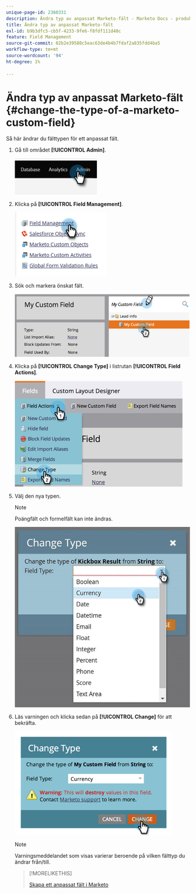 ```yaml
---
unique-page-id: 2360331
description: Ändra typ av anpassat Marketo-fält - Marketo Docs - produktdokumentation
title: Ändra typ av anpassat Marketo-fält
exl-id: b9b3dfc5-cb5f-4233-9fe6-f8fdf111d48c
feature: Field Management
source-git-commit: 02b2e39580c5eac63de4b4b7fdaf2a835fdd4ba5
workflow-type: tm+mt
source-wordcount: '94'
ht-degree: 1%

---
```


# Ändra typ av anpassat Marketo-fält {#change-the-type-of-a-marketo-custom-field}

Så här ändrar du fälttypen för ett anpassat fält.

1. Gå till området **[!UICONTROL Admin]**.

   ![](assets/change-the-type-of-a-marketo-custom-field-1.png)

1. Klicka på **[!UICONTROL Field Management]**.

   ![](assets/change-the-type-of-a-marketo-custom-field-2.png)

1. Sök och markera önskat fält.

   ![](assets/change-the-type-of-a-marketo-custom-field-3.png)

1. Klicka på **[!UICONTROL Change Type]** i listrutan **[!UICONTROL Field Actions]**.

   ![](assets/change-the-type-of-a-marketo-custom-field-4.png)

1. Välj den nya typen.

   >[!NOTE]
   >
   >Poängfält och formelfält kan inte ändras.

   ![](assets/change-the-type-of-a-marketo-custom-field-5.png)

1. Läs varningen och klicka sedan på **[!UICONTROL Change]** för att bekräfta.

   ![](assets/change-the-type-of-a-marketo-custom-field-6.png)

   >[!NOTE]
   >
   >Varningsmeddelandet som visas varierar beroende på vilken fälttyp du ändrar från/till.

   >[!MORELIKETHIS]
   >
   >[Skapa ett anpassat fält i Marketo](/help/marketo/product-docs/administration/field-management/create-a-custom-field-in-marketo.md)
